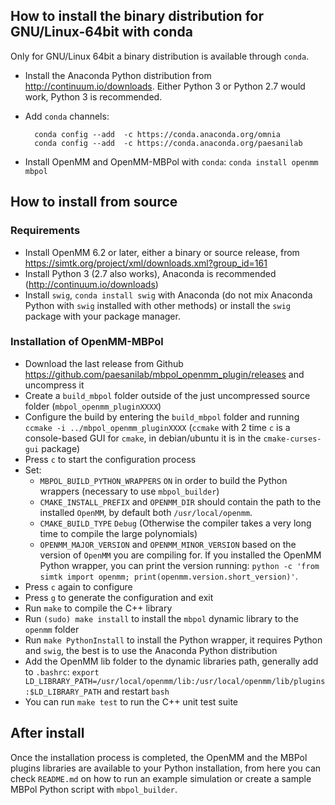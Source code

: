 
## How to install the binary distribution for GNU/Linux-64bit with conda

Only for GNU/Linux 64bit a binary distribution is available through `conda`.

* Install the Anaconda Python distribution from <http://continuum.io/downloads>. Either Python 3 or Python 2.7 would work, Python 3 is recommended.
* Add `conda` channels:

        conda config --add  -c https://conda.anaconda.org/omnia
        conda config --add  -c https://conda.anaconda.org/paesanilab
* Install OpenMM and OpenMM-MBPol with `conda`: `conda install openmm mbpol`

## How to install from source

### Requirements

* Install OpenMM 6.2 or later, either a binary or source release, from <https://simtk.org/project/xml/downloads.xml?group_id=161>
* Install Python 3 (2.7 also works), Anaconda is recommended (<http://continuum.io/downloads>)
* Install `swig`, `conda install swig` with Anaconda (do not mix Anaconda Python with `swig` installed with other methods) or install the `swig` package with your package manager.

### Installation of OpenMM-MBPol

* Download the last release from Github <https://github.com/paesanilab/mbpol_openmm_plugin/releases> and uncompress it
* Create a `build_mbpol` folder outside of the just uncompressed source folder (`mbpol_openmm_pluginXXXX`)
* Configure the build by entering the `build_mbpol` folder and running `ccmake -i ../mbpol_openmm_pluginXXXX` (`ccmake` with 2 time `c` is a console-based GUI for `cmake`, in debian/ubuntu it is in the `cmake-curses-gui` package)
* Press `c` to start the configuration process
* Set:
  * `MBPOL_BUILD_PYTHON_WRAPPERS`  `ON` in order to build the Python wrappers (necessary to use `mbpol_builder`)
  * `CMAKE_INSTALL_PREFIX` and `OPENMM_DIR` should contain the path to the installed `OpenMM`, by default both `/usr/local/openmm`.
  * `CMAKE_BUILD_TYPE` `Debug` (Otherwise the compiler takes a very long time to compile the large polynomials)
  * `OPENMM_MAJOR_VERSION` and `OPENMM_MINOR_VERSION` based on the version of `OpenMM` you are compiling for. If you installed the OpenMM Python wrapper, you can print the version running: `python -c 'from simtk import openmm; print(openmm.version.short_version)'`.
* Press `c` again to configure
* Press `g` to generate the configuration and exit
* Run `make` to compile the C++ library
* Run `(sudo) make install` to install the `mbpol` dynamic library to the
  `openmm` folder
* Run `make PythonInstall` to install the Python wrapper, it requires
  Python and `swig`, the best is to use the Anaconda Python distribution
* Add the OpenMM lib folder to the dynamic libraries path, generally add to `.bashrc`: `export LD_LIBRARY_PATH=/usr/local/openmm/lib:/usr/local/openmm/lib/plugins:$LD_LIBRARY_PATH` and restart `bash`
* You can run `make test` to run the C++ unit test suite

## After install

Once the installation process is completed, the OpenMM and the MBPol plugins libraries are available to your Python installation, from here you can check `README.md` on how to run an example simulation or create a sample MBPol Python script with `mbpol_builder`.

